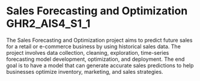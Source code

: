 # Sales Forecasting and Optimization GHR2_AIS4_S1_1
The Sales Forecasting and Optimization project aims to predict future sales for a retail or e-commerce 
business by using historical sales data. The project involves data collection, cleaning, exploration, time-series 
forecasting model development, optimization, and deployment. The end goal is to have a model that can 
generate accurate sales predictions to help businesses optimize inventory, marketing, and sales strategies.
